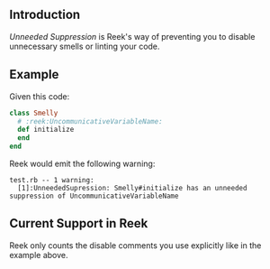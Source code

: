 ## Introduction

_Unneeded Suppression_ is Reek's way of preventing you to disable unnecessary smells or linting your code.

## Example

Given this code:

```Ruby
class Smelly
  # :reek:UncommunicativeVariableName:
  def initialize
  end
end
```

Reek would emit the following warning:

```
test.rb -- 1 warning:
  [1]:UnneededSupression: Smelly#initialize has an unneeded suppression of UncommunicativeVariableName
```
## Current Support in Reek

Reek only counts the disable comments you use explicitly like in the example above.

